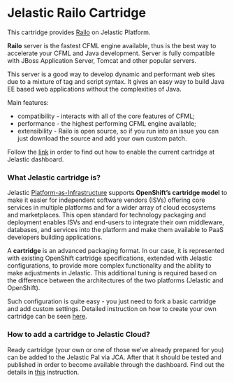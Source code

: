 # Jelastic Railo Cartridge
This cartridge provides [Railo](http://www.getrailo.org/) on Jelastic Platform.

**Railo** server is the fastest CFML engine available, thus is the best way to accelerate your CFML and Java development. Server is fully compatible with JBoss Application Server,  Tomcat and other popular servers.

This server is a good way to develop dynamic and performant web sites due to a mixture of tag and script syntax. It gives an easy way to build Java EE based web applications without the complexities of Java. 

Main features:
* compatibility - interacts with all of the core features of CFML;
* performance - the highest performing CFML engine available;
* extensibility - Railo is open source, so if you run into an issue you can just download the source and add your own custom patch.


Follow the [link](http://ops-docs.jelastic.com/private-add-cartridge) in order to find out how to enable the current cartridge at Jelastic dashboard.

### What Jelastic cartridge is?

Jelastic [Platform-as-Infrastructure](http://docs.jelastic.com/what-is-platform-as-infrastructure) supports **OpenShift’s cartridge model** to make it easier for independent software vendors (ISVs) offering core services in multiple platforms and for a wider array of cloud ecosystems and marketplaces. This open standard for technology packaging and deployment enables ISVs and end-users to integrate their own middleware, databases, and services into the platform and make them available to PaaS developers building applications.

A **cartridge** is an advanced packaging format. In our case, it is represented with existing OpenShift cartridge specifications, extended with Jelastic configurations, to provide more complex functionality and the ability to make adjustments in Jelastic. This additional tuning is required based on the difference between the architectures of the two platforms (Jelastic and OpenShift).

Such configuration is quite easy - you just need to fork a basic cartridge and add custom settings. Detailed instruction on how to create your own cartridge can be seen [here](http://ops-docs.jelastic.com/create-cartridge).


### How to add a cartridge to Jelastic Cloud?

Ready cartridge (your own or one of those we’ve already prepared for you) can be added to the Jelastic PaI via JCA. After that it should be tested and published in order to become available through the dashboard. Find out the details in [this](http://ops-docs.jelastic.com/private-add-cartridge) instruction.
